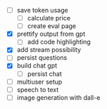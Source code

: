 - [ ] save token usage
  - [ ] calculate price
  - [ ] create eval page
- [x] prettify output from gpt
  - [ ] add code highlighting 
- [x] add stream possibility
- [ ] persist questions
- [x] build chat gpt
  - [ ] persist chat
- [ ] multiuser setup
- [ ] speech to text
- [ ] image generation with dall-e